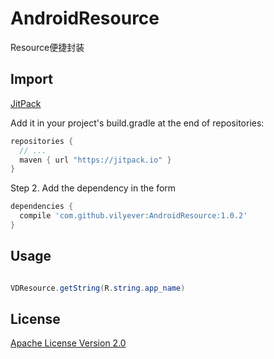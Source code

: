 # AndroidResource
Resource便捷封装


## Import
[JitPack](https://jitpack.io/)

Add it in your project's build.gradle at the end of repositories:

```gradle
repositories {
  // ...
  maven { url "https://jitpack.io" }
}
```

Step 2. Add the dependency in the form

```gradle
dependencies {
  compile 'com.github.vilyever:AndroidResource:1.0.2'
}
```

## Usage
```java

VDResource.getString(R.string.app_name)

```

## License
[Apache License Version 2.0](http://www.apache.org/licenses/LICENSE-2.0.txt)

